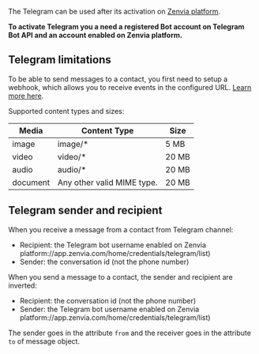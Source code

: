 The Telegram can be used after its activation on [Zenvia platform](https://app.zenvia.com/home/credentials/telegram/list).

**To activate Telegram you a need a registered Bot account on Telegram Bot API and an account enabled on Zenvia platform.**


## Telegram limitations

To be able to send messages to a contact, you first need to setup a webhook, which allows you to receive events in the configured URL. [Learn more here](#tag/Webhooks).

Supported content types and sizes:

| Media | Content Type | Size |
|---|---|---|
| image | image/* | 5&nbsp;MB |
| video | video/* | 20&nbsp;MB |
| audio | audio/* | 20&nbsp;MB |
| document | Any other valid MIME type. | 20&nbsp;MB |


## Telegram sender and recipient

When you receive a message from a contact from Telegram channel:

* Recipient: the Telegram bot username enabled on Zenvia platform://app.zenvia.com/home/credentials/telegram/list)
* Sender: the conversation id (not the phone number)

When you send a message to a contact, the sender and recipient are inverted:

* Recipient: the conversation id (not the phone number)
* Sender: the Telegram bot username enabled on Zenvia platform://app.zenvia.com/home/credentials/telegram/list)

The sender goes in the attribute `from` and the receiver goes in the attribute `to` of message object.
